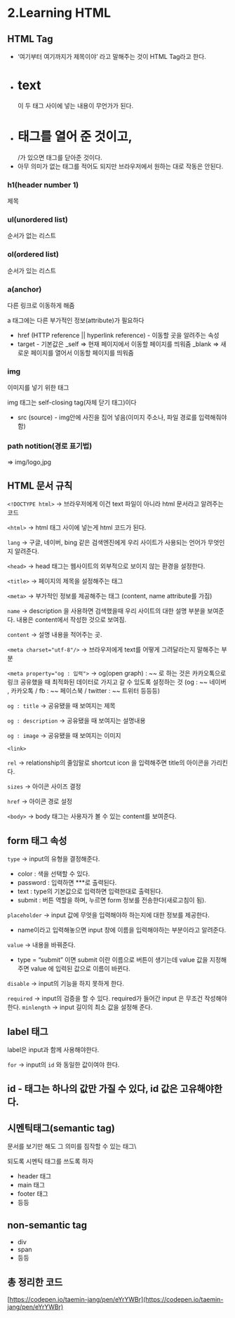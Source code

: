 # 2.Learning HTML

## HTML Tag

- ‘여기부터 여기까지가 제목이야’ 라고 말해주는 것이 HTML Tag라고 한다.
- <h1> text </h1> 이 두 태그 사이에 넣는 내용이 무언가가 된다.
- <h1> 태그를 열어 준 것이고, </h1> /가 있으면 태그를 닫아준 것이다.
- 아무 의미가 없는 태그를 적어도 되지만 브라우저에서 원하는 대로 작동은 안된다.

### h1(header number 1)

제목

### ul(unordered list)

순서가 없는 리스트

### ol(ordered list)

순서가 있는 리스트

### a(anchor)

다른 링크로 이동하게 해줌

a 태그에는 다른 부가적인 정보(attribute)가 필요하다

- href (HTTP reference || hyperlink reference) - 이동할 곳을 알려주는 속성
- target - 기본값은 \_self ⇒ 현재 페이지에서 이동할 페이지를 띄워줌
  \_blank ⇒ 새로운 페이지를 열어서 이동할 페이지를 띄워줌

### img

이미지를 넣기 위한 태그

img 태그는 self-closing tag(자체 닫기 태그)이다

- src (source) - img안에 사진을 집어 넣음(이미지 주소나, 파일 경로를 입력해줘야함)

### path notition(경로 표기법)

⇒ img/logo,jpg

## HTML 문서 규칙

`<!DOCTYPE html>` → 브라우저에게 이건 text 파일이 아니라 html 문서라고 알려주는 코드

`<html>` → html 태그 사이에 넣는게 html 코드가 된다.

`lang` → 구글, 네이버, bing 같은 검색엔진에게 우리 사이트가 사용되는 언어가 무엇인지 알려준다.

`<head>` → head 태그는 웹사이트의 외부적으로 보이지 않는 환경을 설정한다.

`<title>` → 페이지의 제목을 설정해주는 태그

`<meta>` → 부가적인 정보를 제공해주는 태그 (content, name attribute를 가짐)

`name` → description 을 사용하면 검색했을때 우리 사이트의 대한 설명 부분을 보여준다. 내용은 content에서 작성한 것으로 보여짐.

`content` → 설명 내용을 적어주는 곳.

`<meta charset="utf-8"/>` → 브라우저에게 text를 어떻게 그려달라는지 말해주는 부분

`<meta property="og : 입력">` → og(open graph) : ~~ 로 하는 것은 카카오톡으로 링크 공유했을 때 최적화된 데이터로 가지고 갈 수 있도록 설정하는 것 (og : ~~ 네이버 , 카카오톡 / fb : ~~ 페이스북 / twitter : ~~ 트위터 등등등)

`og : title` → 공유됐을 때 보여지는 제목

`og : description` → 공유됐을 때 보여지는 설명내용

`og : image` → 공유됐을 때 보여지는 이미지

`<link>`

`rel` → relationship의 줄임말로 shortcut icon 을 입력해주면 title의 아이콘을 가리킨다.

`sizes` → 아이콘 사이즈 결정

`href` → 아이콘 경로 설정

`<body>` → body 태그는 사용자가 볼 수 있는 content를 보여준다.

## form 태그 속성

`type` → input의 유형을 결정해준다.

- color : 색을 선택할 수 있다.
- password : 입력하면 \*\*\*로 출력된다.
- text : type의 기본값으로 입력하면 입력한대로 출력된다.
- submit : 버튼 역할을 하며, 누르면 form 정보를 전송한다(새로고침이 됨).

`placeholder` → input 값에 무엇을 입력해야하 하는지에 대한 정보를 제공한다.

- name이라고 입력해놓으면 input 창에 이름을 입력해야하는 부분이라고 알려준다.

`value` → 내용을 바꿔준다.

- type = “submit” 이면 submit 이란 이름으로 버튼이 생기는데 value 값을 지정해주면 value 에 입력된 값으로 이름이 바뀐다.

`disable` → input의 기능을 하지 못하게 한다.

`required` → input의 검증을 할 수 있다. required가 들어간 input 은 무조건 작성해야한다.
`minlength` → input 길이의 최소 값을 설정해 준다.

## label 태그

label은 input과 함께 사용해야한다.

`for` → input의 `id` 와 동일한 값이여야 한다.

## id - 태그는 하나의 값만 가질 수 있다, id 값은 고유해야한다.

## 시멘틱태그(semantic tag)

문서를 보기만 해도 그 의미를 짐작할 수 있는 태그\

되도록 시멘틱 태그를 쓰도록 하자

- header 태그
- main 태그
- footer 태그
- 등등

## non-semantic tag

- div
- span
- 등등

## 총 정리한 코드

[https://codepen.io/taemin-jang/pen/eYrYWBr](https://codepen.io/taemin-jang/pen/eYrYWBr)

